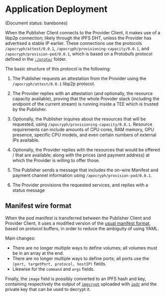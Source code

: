 # Application Deployment

(Document status: barebones)

When the Publisher Client connects to the Provider Client, it makes use of a libp2p connection; likely through the IPFS DHT, unless the Provider has advertised a stable IP earlier. These connections use the protocols `/apocryph/attest/0.0.1`, `/apocryph/provisioning-capacity/0.0.1`, and `/apocryph/provision-pod/0.0.1`, which is based on a Protobufs protocol defined in the [`:/proto/`](../proto) folder.

The basic structure of this protocol is the following:

1. The Publisher requests an attestation from the Provider using the `/apocryph/attest/0.0.1` libp2p protocol.
2. The Provider replies with an attestation (and optionally, the resource capacity available), proving that the whole Provider stack (including the endpoint of the current stream) is running inside a TEE which is trusted by the Publisher.

3. Optionally, the Publisher inquires about the resources that will be requested, using  `/apocryph/provisioning-capacity/0.0.1`. Resource requirements can include amounts of CPU cores, RAM memory, GPU presence, specific CPU models, and even certain numbers of external IPs available.
4. Optionally, the Provider replies with the resources that would be offered / that are available; along with the prices (and payment address) at which the Provider is willing to offer those.

5. The Publisher sends a message that includes the on-wire Manifest and payment channel information using `/apocryph/provision-pod/0.0.1`.
6. The Provider provisions the requested services, and replies with a status message

## Manifest wire format

When the pod manifest is transferred between the Publisher Client and Provider Client, it uses a modified version of the [usual manifest format](MANIFEST.md), based on protocol buffers, in order to reduce the ambiguity of using YAML.

Main changes:
* There are no longer multiple ways to define volumes; all volumes must be in an array at the end.
* There are no longer multiple ways to define ports; all ports use the `(port, targetPort, protocol, hostIP)` fields.
* Likewise for the `command` and `args` fields.
<!--* The wire format includes fields for pricing copied from the [registry data](REGISTRY.md).-->

Finally, the `image` field is possibly converted to an IPFS hash and key, containing respectively the output of [`imgcrypt`](https://github.com/containerd/imgcrypt) uploaded with [`ipdr`](https://github.com/ipdr/ipdr) and the private key that can be used to decrypt it.
